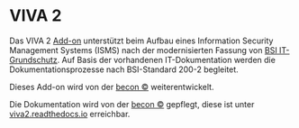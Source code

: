 # VIVA 2

Das VIVA 2 [Add-on](../index.md) unterstützt beim Aufbau eines Information Security Management Systems (ISMS) nach der modernisierten Fassung von [BSI IT-Grundschutz](https://www.bsi.bund.de/DE/Themen/Unternehmen-und-Organisationen/Standards-und-Zertifizierung/IT-Grundschutz/BSI-Standards/bsi-standards_node.html). Auf Basis der vorhandenen IT-Dokumentation werden die Dokumentationsprozesse nach BSI-Standard 200-2 begleitet.

Dieses Add-on wird von der [becon ©](https://viva2.readthedocs.io/de/latest/LICENSE.html) weiterentwickelt.

Die Dokumentation wird von der [becon ©](https://viva2.readthedocs.io/de/latest/LICENSE.html) gepflegt, diese ist unter [viva2.readthedocs.io](https://viva2.readthedocs.io/) erreichbar.
